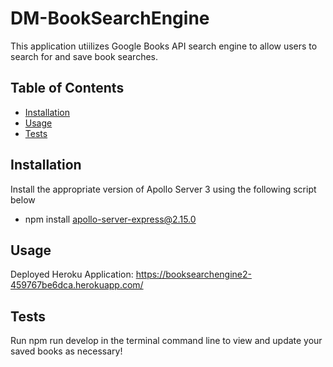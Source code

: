 # DM-BookSearchEngine

This application utiilizes Google Books API search engine to allow users to search for and save book searches.

## Table of Contents

- [Installation](#installation)
- [Usage](#usage)
- [Tests](#test)


## Installation

Install the appropriate version of Apollo Server 3 using the following script below
- npm install apollo-server-express@2.15.0

## Usage

Deployed Heroku Application: https://booksearchengine2-459767be6dca.herokuapp.com/

## Tests

Run npm run develop in the terminal command line to view and update your saved books as necessary!